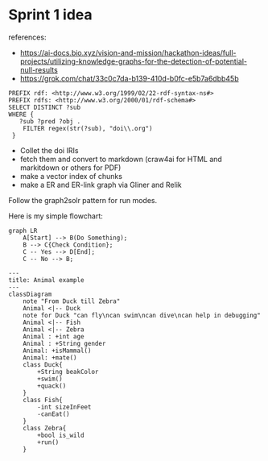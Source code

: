 # Sprint 1 idea


references:
* https://ai-docs.bio.xyz/vision-and-mission/hackathon-ideas/full-projects/utilizing-knowledge-graphs-for-the-detection-of-potential-null-results
* https://grok.com/chat/33c0c7da-b139-410d-b0fc-e5b7a6dbb45b


```sparql
PREFIX rdf: <http://www.w3.org/1999/02/22-rdf-syntax-ns#>
PREFIX rdfs: <http://www.w3.org/2000/01/rdf-schema#>
SELECT DISTINCT ?sub
WHERE {
   ?sub ?pred ?obj .
    FILTER regex(str(?sub), "doi\\.org")
 }
```

* Collet the doi IRIs
* fetch them and convert to markdown (craw4ai for HTML and markitdown or others for PDF)
* make a vector index of chunks
* make a ER and  ER-link graph via Gliner and Relik

Follow the graph2solr pattern for run modes.

Here is my simple flowchart:

```mermaid
graph LR
    A[Start] --> B(Do Something);
    B --> C{Check Condition};
    C -- Yes --> D[End];
    C -- No --> B;
```

```mermaid
---
title: Animal example
---
classDiagram
    note "From Duck till Zebra"
    Animal <|-- Duck
    note for Duck "can fly\ncan swim\ncan dive\ncan help in debugging"
    Animal <|-- Fish
    Animal <|-- Zebra
    Animal : +int age
    Animal : +String gender
    Animal: +isMammal()
    Animal: +mate()
    class Duck{
        +String beakColor
        +swim()
        +quack()
    }
    class Fish{
        -int sizeInFeet
        -canEat()
    }
    class Zebra{
        +bool is_wild
        +run()
    }

```


